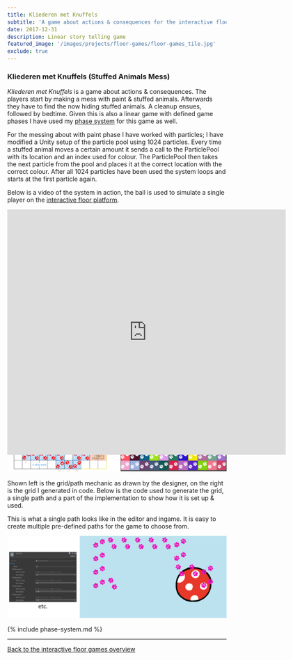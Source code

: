 ```yaml
---
title: Kliederen met Knuffels
subtitle: 'A game about actions & consequences for the interactive floor platform'
date: 2017-12-31
description: Linear story telling game
featured_image: '/images/projects/floor-games/floor-games_tile.jpg'
exclude: true
---
```


### Kliederen met Knuffels (Stuffed Animals Mess)
_Kliederen met Knuffels_ is a game about actions & consequences. The players start by making a mess with paint & stuffed animals. Afterwards they have to find the now hiding stuffed animals. A cleanup ensues, followed by bedtime. 
Given this is also a linear game with defined game phases I have used my [phase system](#fees) for this game as well.

For the messing about with paint phase I have worked with particles; I have modified a Unity setup of the particle pool using 1024 particles. 
Every time a stuffed animal moves a certain amount it sends a call to the ParticlePool with its location and an index used for colour. The ParticlePool then takes the next particle from the pool and places it at the correct location with the correct colour. After all 1024 particles have been used the system loops and starts at the first particle again.

Below is a video of the system in action, the ball is used to simulate a single player on the [interactive floor platform](/project/interactive-floor-project).

<div style="width:100%;height:0px;position:relative;padding-bottom:56.000%;"><iframe src="https://player.vimeo.com/video/467666213" width="640" height="564" frameborder="0" allow="autoplay; fullscreen" allowfullscreen></iframe></div>
Below is a combined snippet of the core of the particles handling.
<script src="https://gist.github.com/Rynji/4ac674e509a2676cf9588bf4f81a9044.js" type="text/javascript"></script>

The second phase includes a grid based mechanic where a path of footprints appears. By standing on a footprint it gets cleaned, after all footprints are cleaned an object with potentially the stuffed animal in it spawns.
Due to time constraints I have chosen pre-defined paths (instead of on-the-fly generated paths with pathfinding). These paths are defined in the editor, chosen at random in runtime and rendered on a runtime generated grid.
The grid is generated with each tile as a gameobject. Every tile has two assignable sprites where I display the animals' footprint on.

![](/images/projects/floor-games/knuffelgame/grid.png)

Shown left is the grid/path mechanic as drawn by the designer, on the right is the grid I generated in code.
Below is the code used to generate the grid, a single path and a part of the implementation to show how it is set up & used.
<script src="https://gist.github.com/Rynji/d2c481a8598b2bbf51782f8b596cbbb9.js" type="text/javascript"></script>

This is what a single path looks like in the editor and ingame. It is easy to create multiple pre-defined paths for the game to choose from.

![](/images/projects/floor-games/knuffelgame/path_editor_game.png)


{% include phase-system.md %}

----

[Back to the interactive floor games overview](/project/interactive-floor-games)
